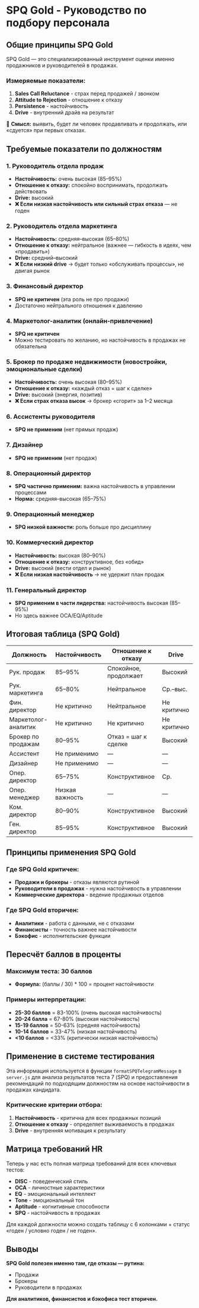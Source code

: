 # SPQ Gold - Руководство по подбору персонала

## Общие принципы SPQ Gold

SPQ Gold — это специализированный инструмент оценки именно продажников и руководителей в продажах.

### Измеряемые показатели:

1. **Sales Call Reluctance** - страх перед продажей / звонком
2. **Attitude to Rejection** - отношение к отказу  
3. **Persistence** - настойчивость
4. **Drive** - внутренний драйв на результат

📌 **Смысл:** выявить, будет ли человек продавливать и продолжать, или «сдуется» при первых отказах.

## Требуемые показатели по должностям

### 1. Руководитель отдела продаж
- **Настойчивость:** очень высокая (85–95%)
- **Отношение к отказу:** спокойно воспринимать, продолжать действовать
- **Drive:** высокий
- **❌ Если низкая настойчивость или сильный страх отказа** — не годен

### 2. Руководитель отдела маркетинга
- **Настойчивость:** средняя–высокая (65–80%)
- **Отношение к отказу:** нейтральное (важнее — гибкость в идеях, чем «продавить»)
- **Drive:** средний–высокий
- **❌ Если низкий drive** → будет только «обслуживать процессы», не двигая рынок

### 3. Финансовый директор
- **SPQ не критичен** (эта роль не про продажи)
- Достаточно нейтрального отношения к давлению

### 4. Маркетолог-аналитик (онлайн-привлечение)
- **SPQ не критичен**
- Можно тестировать по желанию, но настойчивость в продажах не обязательна

### 5. Брокер по продаже недвижимости (новостройки, эмоциональные сделки)
- **Настойчивость:** очень высокая (80–95%)
- **Отношение к отказу:** «каждый отказ = шаг к сделке»
- **Drive:** высокий (энергия, позитив)
- **❌ Если страх отказа высок** → брокер «сгорит» за 1–2 месяца

### 6. Ассистенты руководителя
- **SPQ не применим** (нет прямых продаж)

### 7. Дизайнер
- **SPQ не применим** (нет продаж)

### 8. Операционный директор
- **SPQ частично применим:** важна настойчивость в управлении процессами
- **Норма:** средняя–высокая (65–75%)

### 9. Операционный менеджер
- **SPQ низкой важности:** роль больше про дисциплину

### 10. Коммерческий директор
- **Настойчивость:** высокая (80–90%)
- **Отношение к отказу:** конструктивное, без «обид»
- **Drive:** высокий (вести отдел и рынок)
- **❌ Если низкая настойчивость** → не удержит план продаж

### 11. Генеральный директор
- **SPQ применим в части лидерства:** настойчивость высокая (85–95%)
- Но здесь важнее OCA/EQ/Aptitude

## Итоговая таблица (SPQ Gold)

| Должность | Настойчивость | Отношение к отказу | Drive |
|-----------|---------------|-------------------|-------|
| Рук. продаж | 85–95% | Спокойное, продолжает | Высокий |
| Рук. маркетинга | 65–80% | Нейтральное | Ср.–выс. |
| Фин. директор | Не критично | Нейтральное | Не критично |
| Маркетолог-аналитик | Не критично | Не критично | Не критично |
| Брокер по продажам | 80–95% | Отказ = шаг к сделке | Высокий |
| Ассистент | Не применимо | — | — |
| Дизайнер | Не применимо | — | — |
| Опер. директор | 65–75% | Конструктивное | Ср. |
| Опер. менеджер | Низкая важность | — | — |
| Ком. директор | 80–90% | Конструктивное | Высокий |
| Ген. директор | 85–95% | Конструктивное | Высокий |

## Принципы применения SPQ Gold

### Где SPQ Gold критичен:
- **Продажи и брокеры** - отказы являются рутиной
- **Руководители в продажах** - нужна настойчивость в управлении
- **Коммерческие директора** - ведение продажных отделов

### Где SPQ Gold вторичен:
- **Аналитики** - работа с данными, не с отказами
- **Финансисты** - точность важнее настойчивости
- **Бэкофис** - исполнительские функции

## Пересчёт баллов в проценты

### Максимум теста: 30 баллов
- **Формула:** (баллы / 30) * 100 = процент настойчивости

### Примеры интерпретации:
- **25-30 баллов** = 83-100% (очень высокая настойчивость)
- **20-24 балла** = 67-80% (высокая настойчивость)
- **15-19 баллов** = 50-63% (средняя настойчивость)
- **10-14 баллов** = 33-47% (низкая настойчивость)
- **<10 баллов** = <33% (критически низкая настойчивость)

## Применение в системе тестирования

Эта информация используется в функции `formatSPQTelegramMessage` в `server.js` для анализа результатов теста 7 (SPQ) и предоставления рекомендаций по подходящим должностям на основе настойчивости в продажах кандидата.

### Критические критерии отбора:
1. **Настойчивость** - критична для всех продажных позиций
2. **Отношение к отказу** - определяет выживаемость в продажах
3. **Drive** - внутренняя мотивация к результату

## Матрица требований HR

Теперь у нас есть полная матрица требований для всех ключевых тестов:
- **DISC** - поведенческий стиль
- **OCA** - личностные характеристики  
- **EQ** - эмоциональный интеллект
- **Tone** - эмоциональный тон
- **Aptitude** - когнитивные способности
- **SPQ** - настойчивость в продажах

Для каждой должности можно создать таблицу с 6 колонками + статус «годен / условно годен / не годен».

## Выводы

**SPQ Gold полезен именно там, где отказы — рутина:**
- Продажи
- Брокеры  
- Руководители в продажах

**Для аналитиков, финансистов и бэкофиса тест вторичен.**
